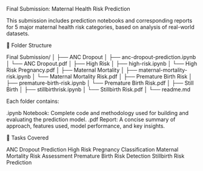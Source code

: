 Final Submission: Maternal Health Risk Prediction

This submission includes prediction notebooks and corresponding reports for 5 major maternal health risk categories, based on analysis of real-world datasets.

📂 Folder Structure

Final Submission/
│
├── ANC Dropout
│   ├── anc-dropout-prediction.ipynb
│   └── ANC Dropout.pdf
│
├── High Risk
│   ├── high-risk.ipynb
│   └── High Risk Pregnancy.pdf
│
├── Maternal Mortality
│   ├── maternal-mortality-risk.ipynb
│   └── Maternal Mortality Risk.pdf
│
├── Premature Birth Risk
│   ├── premature-birth-risk.ipynb
│   └── Premature Birth Risk.pdf
│
├── Still Birth
│   ├── stillbirthrisk.ipynb
│   └── Stillbirth Risk.pdf
│
└── readme.md

Each folder contains:

.ipynb Notebook: Complete code and methodology used for building and evaluating the prediction model.
.pdf Report: A concise summary of approach, features used, model performance, and key insights.

📌 Tasks Covered

ANC Dropout Prediction
High Risk Pregnancy Classification
Maternal Mortality Risk Assessment
Premature Birth Risk Detection
Stillbirth Risk Prediction

